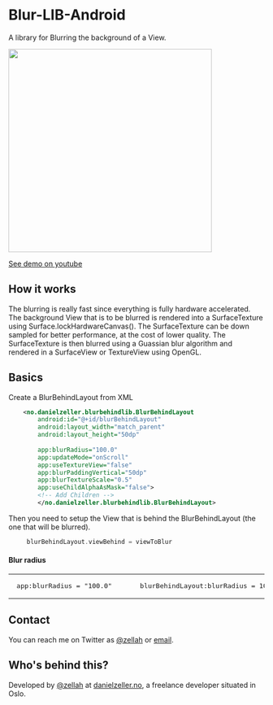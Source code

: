 # Blur-LIB-Android

A library for Blurring the background of a View.

[<img src="https://cdn.dribbble.com/users/655449/screenshots/5437579/browserpreview_tmp.gif" width="400"/>](https://youtu.be/sYPqS0px61Q)

[See demo on youtube](https://youtu.be/sYPqS0px61Q)

## How it works
The blurring is really fast since everything is fully hardware accelerated. The background View that is to be blurred is rendered into a SurfaceTexture using Surface.lockHardwareCanvas(). The SurfaceTexture can be down sampled for better performance, at the cost of lower quality.
The SurfaceTexture is then blurred using a Guassian blur algorithm and rendered in a SurfaceView or TextureView using OpenGL.

## Basics
Create a BlurBehindLayout from XML

```xml
    <no.danielzeller.blurbehindlib.BlurBehindLayout
        android:id="@+id/blurBehindLayout"
        android:layout_width="match_parent"
        android:layout_height="50dp"
       
        app:blurRadius="100.0" 
        app:updateMode="onScroll"
        app:useTextureView="false"
        app:blurPaddingVertical="50dp"
        app:blurTextureScale="0.5"
        app:useChildAlphaAsMask="false">
        <!-- Add Children -->
        </no.danielzeller.blurbehindlib.BlurBehindLayout>
```

Then you need to setup the View that is behind the BlurBehindLayout (the one that will be blurred).

```kotlin
     blurBehindLayout.viewBehind = viewToBlur
```

#### Blur radius
<table>
  <tr>
    <td width="50%"><div class="highlight"><pre>
 app:blurRadius = "100.0" </pre></div></td>
    <td width="50%"><div class="highlight"><pre>
    blurBehindLayout:blurRadius = 100.f </pre></div></td>
  </tr>
</table>


## Contact

You can reach me on Twitter as [@zellah](https://twitter.com/zellah) or [email](mailto:hello@danielzeller.no).


## Who's behind this?

Developed by [@zellah](https://twitter.com/zellah) at [danielzeller.no](http://danielzeller.no/), a freelance developer situated in Oslo.

